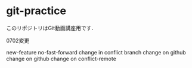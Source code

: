 # git-practice
このリポジトリはGit動画講座用です．

0702変更

new-feature
no-fast-forward
change in conflict branch
change on github
change on github
change on conflict-remote
